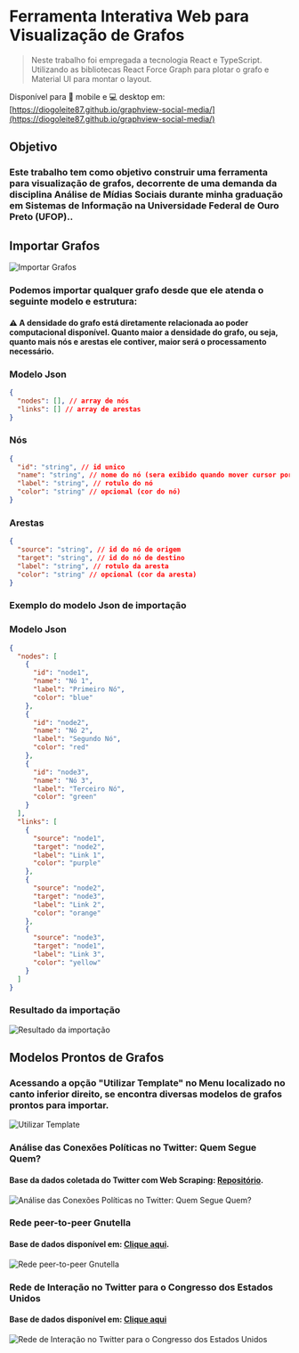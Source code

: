 # Ferramenta Interativa Web para Visualização de Grafos

> Neste trabalho foi empregada a tecnologia React e TypeScript. Utilizando as bibliotecas React Force Graph para plotar o grafo e Material UI para montar o layout.

Disponível para 📱 mobile e 💻 desktop em: [https://diogoleite87.github.io/graphview-social-media/](https://diogoleite87.github.io/graphview-social-media/)

## Objetivo

### Este trabalho tem como objetivo construir uma ferramenta para visualização de grafos, decorrente de uma demanda da disciplina Análise de Mídias Sociais durante minha graduação em Sistemas de Informação na Universidade Federal de Ouro Preto (UFOP)..

## Importar Grafos

![Importar Grafos](public/input-json.png)

### Podemos importar qualquer grafo desde que ele atenda o seguinte modelo e estrutura:

#### ⚠️ A densidade do grafo está diretamente relacionada ao poder computacional disponível. Quanto maior a densidade do grafo, ou seja, quanto mais nós e arestas ele contiver, maior será o processamento necessário.

### Modelo Json

```json
{
  "nodes": [], // array de nós
  "links": [] // array de arestas
}
```

### Nós

```json
{
  "id": "string", // id unico
  "name": "string", // nome do nó (sera exibido quando mover cursor por cima do nó)
  "label": "string", // rotulo do nó
  "color": "string" // opcional (cor do nó)
}
```

### Arestas

```json
{
  "source": "string", // id do nó de origem
  "target": "string", // id do nó de destino
  "label": "string", // rotulo da aresta
  "color": "string" // opcional (cor da aresta)
}
```

### Exemplo do modelo Json de importação

### Modelo Json

```json
{
  "nodes": [
    {
      "id": "node1",
      "name": "Nó 1",
      "label": "Primeiro Nó",
      "color": "blue"
    },
    {
      "id": "node2",
      "name": "Nó 2",
      "label": "Segundo Nó",
      "color": "red"
    },
    {
      "id": "node3",
      "name": "Nó 3",
      "label": "Terceiro Nó",
      "color": "green"
    }
  ],
  "links": [
    {
      "source": "node1",
      "target": "node2",
      "label": "Link 1",
      "color": "purple"
    },
    {
      "source": "node2",
      "target": "node3",
      "label": "Link 2",
      "color": "orange"
    },
    {
      "source": "node3",
      "target": "node1",
      "label": "Link 3",
      "color": "yellow"
    }
  ]
}
```

### Resultado da importação

![Resultado da importação](public/icon-graph-2.png)

## Modelos Prontos de Grafos

### Acessando a opção "Utilizar Template" no Menu localizado no canto inferior direito, se encontra diversas modelos de grafos prontos para importar.

![Utilizar Template](public/utilizar-template.png)

### Análise das Conexões Políticas no Twitter: Quem Segue Quem?

#### Base da dados coletada do Twitter com Web Scraping: [Repositório](https://github.com/diogoleite87/crawler-twitter-graph).

![Análise das Conexões Políticas no Twitter: Quem Segue Quem?](public/template-1.png)

### Rede peer-to-peer Gnutella

#### Base de dados disponível em: [Clique aqui](http://snap.stanford.edu/data/p2p-Gnutella08.html).

![Rede peer-to-peer Gnutella](public/template-2.png)

### Rede de Interação no Twitter para o Congresso dos Estados Unidos

#### Base de dados disponível em: [Clique aqui](http://snap.stanford.edu/data/congress-twitter.html)

![Rede de Interação no Twitter para o Congresso dos Estados Unidos](public/template-3.png)
